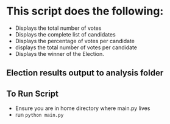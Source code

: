 # This script does the following:
* Displays the total number of votes
* Displays the complete list of candidates
* Displays the percentage of votes per candidate
* displays the total number of votes per candidate
* Displays the winner of the Election.

## Election results output to analysis folder

## To Run Script
* Ensure you are in home directory where main.py lives
* run `python main.py`